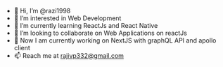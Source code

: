 - 👋 Hi, I’m @razi1998
- 👀 I’m interested in Web Development
- 🌱 I’m currently learning ReactJs and React Native
- 💞️ I’m looking to collaborate on Web Applications on reactJs
- 🌱 Now I am currently working on NextJS with graphQL API and apollo client
- 📫 Reach me at rajivp332@gmail.com

<!---
razi1998/razi1998 is a ✨ special ✨ repository because its `README.md` (this file) appears on your GitHub profile.
You can click the Preview link to take a look at your changes.
--->
